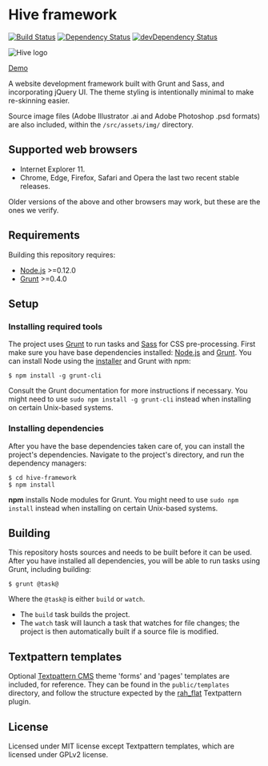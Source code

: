 # Hive framework

[![Build Status](https://travis-ci.org/philwareham/hive-framework.svg?branch=master)](https://travis-ci.org/philwareham/hive-framework)
[![Dependency Status](https://david-dm.org/philwareham/hive-framework/status.svg)](https://david-dm.org/philwareham/hive-framework#info=dependencies)
[![devDependency Status](https://david-dm.org/philwareham/hive-framework/dev-status.svg)](https://david-dm.org/philwareham/hive-framework#info=devDependencies)

![Hive logo](https://github.com/philwareham/hive-framework/blob/master/public/favicon-192x192.png)

[Demo](http://testing3.designhive.com/)

A website development framework built with Grunt and Sass, and incorporating jQuery UI. The theme styling is intentionally minimal to make re-skinning easier.

Source image files (Adobe Illustrator .ai and Adobe Photoshop .psd formats) are also included, within the `/src/assets/img/` directory.

## Supported web browsers

* Internet Explorer 11.
* Chrome, Edge, Firefox, Safari and Opera the last two recent stable releases.

Older versions of the above and other browsers may work, but these are the ones we verify.

## Requirements

Building this repository requires:

* [Node.js](http://nodejs.org/) >=0.12.0
* [Grunt](http://gruntjs.com/) >=0.4.0

## Setup

### Installing required tools

The project uses [Grunt](http://gruntjs.com/) to run tasks and [Sass](http://sass-lang.com/) for CSS pre-processing. First make sure you have base dependencies installed: [Node.js](http://nodejs.org/) and [Grunt](http://gruntjs.com/). You can install Node using the [installer](https://nodejs.org) and Grunt with npm:

```ShellSession
$ npm install -g grunt-cli
```

Consult the Grunt documentation for more instructions if necessary. You might need to use `sudo npm install -g grunt-cli` instead when installing on certain Unix-based systems.

### Installing dependencies

After you have the base dependencies taken care of, you can install the project's dependencies. Navigate to the project's directory, and run the dependency managers:

```ShellSession
$ cd hive-framework
$ npm install
```

**npm** installs Node modules for Grunt. You might need to use `sudo npm install` instead when installing on certain Unix-based systems.

## Building

This repository hosts sources and needs to be built before it can be used. After you have installed all dependencies, you will be able to run tasks using Grunt, including building:

```ShellSession
$ grunt @task@
```

Where the `@task@` is either `build` or `watch`.

* The `build` task builds the project.
* The `watch` task will launch a task that watches for file changes; the project is then automatically built if a source file is modified.

## Textpattern templates

Optional [Textpattern CMS](http://textpattern.com) theme 'forms' and 'pages' templates are included, for reference. They can be found in the `public/templates` directory, and follow the structure expected by the [rah_flat](https://github.com/gocom/rah_flat) Textpattern plugin.

## License

Licensed under MIT license except Textpattern templates, which are licensed under GPLv2 license.
